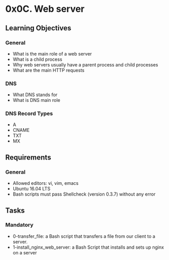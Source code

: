 # 0x0C. Web server

## Learning Objectives
### General
- What is the main role of a web server
- What is a child process
- Why web servers usually have a parent process and child processes
- What are the main HTTP requests

### DNS
- What DNS stands for
- What is DNS main role

### DNS Record Types
- A
- CNAME
- TXT
- MX

## Requirements
### General
- Allowed editors: vi, vim, emacs
- Ubuntu 16.04 LTS
- Bash scripts must pass Shellcheck (version 0.3.7) without any error

## Tasks
### Mandatory
- 0-transfer_file: a Bash script that transfers a file from our client to a server.
- 1-install_nginx_web_server: a Bash Script that installs and sets up nginx on a server
